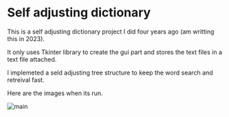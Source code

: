 # Self adjusting dictionary

This is a self adjusting dictionary project I did four years ago (am writting this in 2023).

It only uses Tkinter library to create the gui part and stores the text files in a text file attached.

I implemeted a seld adjusting tree structure to keep the word search and retreival fast.

Here are the images when its run.

![main](https://github.com/mube1/dictionary_project/blob/master/dict.png)
